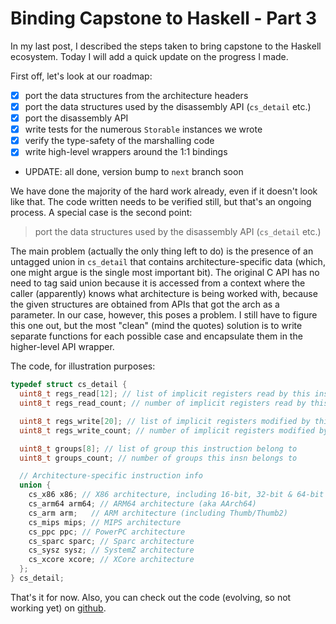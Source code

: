 # Binding Capstone to Haskell - Part 3
In my last post, I described the steps taken to bring capstone to the Haskell
ecosystem. Today I will add a quick update on the progress I made.

First off, let's look at our roadmap:

* [x] port the data structures from the architecture headers
* [x] port the data structures used by the disassembly API (`cs_detail` etc.) 
* [x] port the disassembly API
* [x] write tests for the numerous `Storable` instances we wrote
* [x] verify the type-safety of the marshalling code
* [x] write high-level wrappers around the 1:1 bindings
* UPDATE: all done, version bump to `next` branch soon

We have done the majority of the hard work already, even if it doesn't look
like that. The code written needs to be verified still, but that's an ongoing
process. A special case is the second point:

> port the data structures used by the disassembly API (`cs_detail` etc.) 

The main problem (actually the only thing left to do) is the presence of an
untagged union in `cs_detail` that contains architecture-specific data (which,
one might argue is the single most important bit). The original C API has no
need to tag said union because it is accessed from a context where the caller
(apparently) knows what architecture is being worked with, because the given
structures are obtained from APIs that got the arch as a parameter. In our
case, however, this poses a problem. I still have to figure this one out, but
the most "clean" (mind the quotes) solution is to write separate functions for
each possible case and encapsulate them in the higher-level API wrapper.

The code, for illustration purposes:
```C
typedef struct cs_detail {
  uint8_t regs_read[12]; // list of implicit registers read by this insn
  uint8_t regs_read_count; // number of implicit registers read by this insn

  uint8_t regs_write[20]; // list of implicit registers modified by this insn
  uint8_t regs_write_count; // number of implicit registers modified by this insn

  uint8_t groups[8]; // list of group this instruction belong to
  uint8_t groups_count; // number of groups this insn belongs to

  // Architecture-specific instruction info
  union {
    cs_x86 x86; // X86 architecture, including 16-bit, 32-bit & 64-bit mode
    cs_arm64 arm64; // ARM64 architecture (aka AArch64)
    cs_arm arm;   // ARM architecture (including Thumb/Thumb2)
    cs_mips mips; // MIPS architecture
    cs_ppc ppc; // PowerPC architecture
    cs_sparc sparc; // Sparc architecture
    cs_sysz sysz; // SystemZ architecture
    cs_xcore xcore; // XCore architecture
  };
} cs_detail;
```

That's it for now. Also, you can check out the code (evolving, so not
working yet) on [github](https://github.com/ibabushkin/hapstone).
